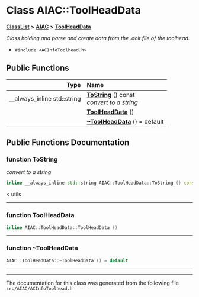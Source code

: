 

# Class AIAC::ToolHeadData



[**ClassList**](annotated.md) **>** [**AIAC**](namespaceAIAC.md) **>** [**ToolHeadData**](classAIAC_1_1ToolHeadData.md)



_Class holding and parse and create data from the .acit file of the toolhead._ 

* `#include <ACInfoToolhead.h>`





































## Public Functions

| Type | Name |
| ---: | :--- |
|  \_\_always\_inline std::string | [**ToString**](#function-tostring) () const<br>_convert to a string_  |
|   | [**ToolHeadData**](#function-toolheaddata) () <br> |
|   | [**~ToolHeadData**](#function-toolheaddata) () = default<br> |




























## Public Functions Documentation




### function ToString 

_convert to a string_ 
```C++
inline __always_inline std::string AIAC::ToolHeadData::ToString () const
```



&lt; utils 


        

<hr>



### function ToolHeadData 

```C++
inline AIAC::ToolHeadData::ToolHeadData () 
```




<hr>



### function ~ToolHeadData 

```C++
AIAC::ToolHeadData::~ToolHeadData () = default
```




<hr>

------------------------------
The documentation for this class was generated from the following file `src/AIAC/ACInfoToolhead.h`

